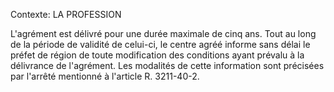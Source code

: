 Contexte: LA PROFESSION

L'agrément est délivré pour une durée maximale de cinq ans. Tout au long de la période de validité de celui-ci, le centre agréé informe sans délai le préfet de région de toute modification des conditions ayant prévalu à la délivrance de l'agrément. Les modalités de cette information sont précisées par l'arrêté mentionné à l'article R. 3211-40-2.